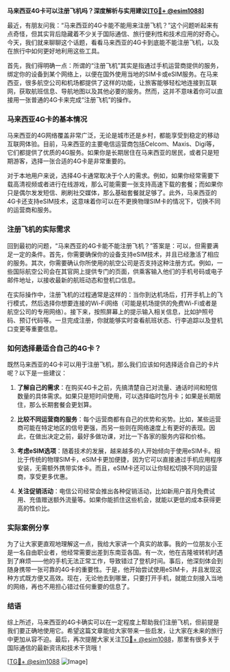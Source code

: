 **马来西亚4G卡可以注册飞机吗？深度解析与实用建议[[TG💪+ @esim1088](https://t.me/s/esim1088)]**

最近，有朋友问我：“马来西亚的4G卡能不能用来注册飞机？”这个问题听起来有点奇怪，但其实背后隐藏着不少关于国际通信、旅行便利性和技术应用的好奇心。今天，我们就来聊聊这个话题，看看马来西亚的4G卡到底能不能注册飞机，以及在旅行中如何更好地利用这些工具。

首先，我们得明确一点：所谓的“注册飞机”其实是指通过手机运营商提供的服务，绑定你的设备到某个网络上，以便在国外使用当地的SIM卡或eSIM服务。在马来西亚，很多航空公司和机场都提供了这样的功能，让旅客能够轻松地连接到互联网，获取航班信息、导航地图以及其他必要的服务。然而，这并不意味着你可以直接用一张普通的4G卡来完成“注册飞机”的操作。

### 马来西亚4G卡的基本情况

马来西亚的4G网络覆盖非常广泛，无论是城市还是乡村，都能享受到稳定的移动互联网体验。目前，马来西亚的主要电信运营商包括Celcom、Maxis、Digi等，它们都提供了优质的4G服务。如果你是长期居住在马来西亚的居民，或者只是短期游客，选择一张合适的4G卡是非常重要的。

对于本地用户来说，选择4G卡通常取决于个人的需求。例如，如果你经常需要下载高清视频或者进行在线游戏，那么可能需要一张支持高速下载的套餐；而如果你只是偶尔发发短信、刷刷社交媒体，那么基础套餐就足够了。此外，马来西亚的4G卡还支持eSIM技术，这意味着你可以在不更换物理SIM卡的情况下，切换不同的运营商和服务。

### 注册飞机的实际需求

回到最初的问题，“马来西亚的4G卡能不能注册飞机？”答案是：可以，但需要满足一定的条件。首先，你需要确保你的设备支持eSIM技术，并且已经激活了相应的服务。其次，你需要确认你所使用的航空公司是否支持这种注册方式。例如，一些国际航空公司会在其官网上提供专门的页面，供乘客输入他们的手机号码或电子邮件地址，以接收最新的航班动态和登机口信息。

在实际操作中，注册飞机的过程通常是这样的：当你到达机场后，打开手机上的飞行模式，然后选择你想要连接的Wi-Fi网络（可能是机场提供的免费Wi-Fi或者是航空公司的专用网络）。接下来，按照屏幕上的提示输入相关信息，比如护照号码、预订代码等。一旦完成注册，你就能够实时查看航班状态、行李追踪以及登机口变更等重要信息。

### 如何选择最适合自己的4G卡？

既然马来西亚的4G卡可以用于注册飞机，那么我们应该如何选择适合自己的卡片呢？以下是一些建议：

1. **了解自己的需求**：在购买4G卡之前，先搞清楚自己对流量、通话时间和短信数量的具体需求。如果只是短时间使用，可以选择临时包月卡；如果是长期居住，那么长期套餐会更划算。
   
2. **比较不同运营商的服务**：每个运营商都有自己的优势和劣势。比如，某些运营商可能在特定地区的信号更强，而另一些则在网络速度上有更好的表现。因此，在做出决定之前，最好多做功课，对比一下各家的服务内容和价格。

3. **考虑eSIM选项**：随着技术的发展，越来越多的人开始倾向于使用eSIM卡。相比于传统的物理SIM卡，eSIM卡更加便捷，因为它可以直接通过手机应用程序安装，无需额外携带实体卡。而且，eSIM卡还可以让你轻松切换不同的运营商，享受更多优惠。

4. **关注促销活动**：电信公司经常会推出各种促销活动，比如新用户首月免费试用、充值赠送额外流量等。如果你能抓住这些机会，就能以更低的成本获得更高的性价比。

### 实际案例分享

为了让大家更直观地理解这一点，我给大家讲一个真实的故事。我的一位朋友小王是一名自由职业者，他经常需要出差到东南亚各国。有一次，他在吉隆坡转机时遇到了麻烦——他的手机无法正常工作，导致错过了登机时间。事后，他深刻体会到随身携带一张可靠的4G卡的重要性。于是，他开始尝试使用eSIM卡，并且发现这种方式既方便又高效。现在，无论他去到哪里，只要打开手机，就能立刻接入当地的网络，再也不用担心错过任何重要的信息了。

### 结语

综上所述，马来西亚的4G卡确实可以在一定程度上帮助我们注册飞机，但前提是我们要正确地使用它。希望这篇文章能给大家带来一些启发，让大家在未来的旅行中更加从容不迫。最后，再次提醒大家关注[TG💪+ @esim1088](https://t.me/s/esim1088)，那里有很多关于国际通信的最新资讯和技术干货哦！

[[TG💪+ @esim1088](https://t.me/s/esim1088) ![Image](https://i.postimg.cc/4NQfJmqS/Snipaste-2025-05-13-00-14-12.png)]